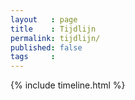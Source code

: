 ```yaml
---
layout   : page
title    : Tijdlijn
permalink: tijdlijn/
published: false
tags     :
---
```


{% include timeline.html %}